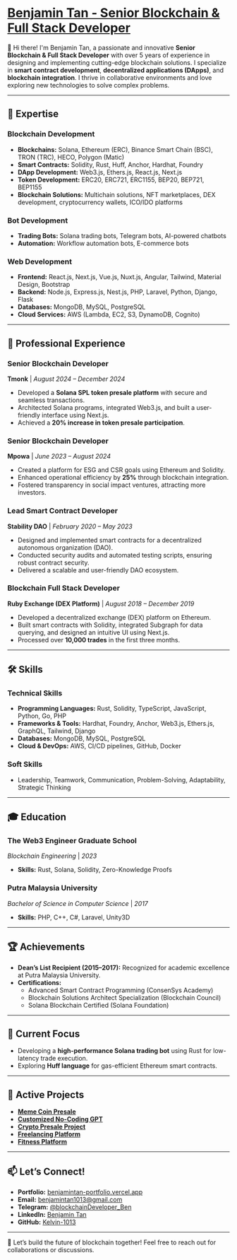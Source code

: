 # [Benjamin Tan - Senior Blockchain & Full Stack Developer](https://t.me/benjamintan)
👋 Hi there! I'm Benjamin Tan, a passionate and innovative **Senior Blockchain & Full Stack Developer** with over 5 years of experience in designing and implementing cutting-edge blockchain solutions. I specialize in **smart contract development**, **decentralized applications (DApps)**, and **blockchain integration**. I thrive in collaborative environments and love exploring new technologies to solve complex problems.

---

## 🚀 Expertise

### **Blockchain Development**
- **Blockchains:** Solana, Ethereum (ERC), Binance Smart Chain (BSC), TRON (TRC), HECO, Polygon (Matic)
- **Smart Contracts:** Solidity, Rust, Huff, Anchor, Hardhat, Foundry
- **DApp Development:** Web3.js, Ethers.js, React.js, Next.js
- **Token Development:** ERC20, ERC721, ERC1155, BEP20, BEP721, BEP1155
- **Blockchain Solutions:** Multichain solutions, NFT marketplaces, DEX development, cryptocurrency wallets, ICO/IDO platforms

### **Bot Development**
- **Trading Bots:** Solana trading bots, Telegram bots, AI-powered chatbots
- **Automation:** Workflow automation bots, E-commerce bots

### **Web Development**
- **Frontend:** React.js, Next.js, Vue.js, Nuxt.js, Angular, Tailwind, Material Design, Bootstrap
- **Backend:** Node.js, Express.js, Nest.js, PHP, Laravel, Python, Django, Flask
- **Databases:** MongoDB, MySQL, PostgreSQL
- **Cloud Services:** AWS (Lambda, EC2, S3, DynamoDB, Cognito)

---

## 💼 Professional Experience

### **Senior Blockchain Developer**
**Tmonk** | *August 2024 – December 2024*  
- Developed a **Solana SPL token presale platform** with secure and seamless transactions.
- Architected Solana programs, integrated Web3.js, and built a user-friendly interface using Next.js.
- Achieved a **20% increase in token presale participation**.

### **Senior Blockchain Developer**
**Mpowa** | *June 2023 – August 2024*  
- Created a platform for ESG and CSR goals using Ethereum and Solidity.
- Enhanced operational efficiency by **25%** through blockchain integration.
- Fostered transparency in social impact ventures, attracting more investors.

### **Lead Smart Contract Developer**
**Stability DAO** | *February 2020 – May 2023*  
- Designed and implemented smart contracts for a decentralized autonomous organization (DAO).
- Conducted security audits and automated testing scripts, ensuring robust contract security.
- Delivered a scalable and user-friendly DAO ecosystem.

### **Blockchain Full Stack Developer**
**Ruby Exchange (DEX Platform)** | *August 2018 – December 2019*  
- Developed a decentralized exchange (DEX) platform on Ethereum.
- Built smart contracts with Solidity, integrated Subgraph for data querying, and designed an intuitive UI using Next.js.
- Processed over **10,000 trades** in the first three months.

---

## 🛠️ Skills

### **Technical Skills**
- **Programming Languages:** Rust, Solidity, TypeScript, JavaScript, Python, Go, PHP
- **Frameworks & Tools:** Hardhat, Foundry, Anchor, Web3.js, Ethers.js, GraphQL, Tailwind, Django
- **Databases:** MongoDB, MySQL, PostgreSQL
- **Cloud & DevOps:** AWS, CI/CD pipelines, GitHub, Docker

### **Soft Skills**
- Leadership, Teamwork, Communication, Problem-Solving, Adaptability, Strategic Thinking

---

## 🎓 Education

### **The Web3 Engineer Graduate School**
*Blockchain Engineering* | *2023*  
- **Skills:** Rust, Solana, Solidity, Zero-Knowledge Proofs

### **Putra Malaysia University**
*Bachelor of Science in Computer Science* | *2017*  
- **Skills:** PHP, C++, C#, Laravel, Unity3D

---

## 🏆 Achievements

- **Dean’s List Recipient (2015–2017):** Recognized for academic excellence at Putra Malaysia University.
- **Certifications:**
  - Advanced Smart Contract Programming (ConsenSys Academy)
  - Blockchain Solutions Architect Specialization (Blockchain Council)
  - Solana Blockchain Certified (Solana Foundation)

---

## 🌟 Current Focus

- Developing a **high-performance Solana trading bot** using Rust for low-latency trade execution.
- Exploring **Huff language** for gas-efficient Ethereum smart contracts.

---

## 📂 Active Projects

- **[Meme Coin Presale](https://app.tmonk.net)**
- **[Customized No-Coding GPT](https://ollabot.com)**
- **[Crypto Presale Project](https://crypto-presale-project-multi-theme-multi-language.vercel.app/)**
- **[Freelancing Platform](https://freelancing-platform-six.vercel.app/)**
- **[Fitness Platform](https://fitness-platform-seven.vercel.app)**

---

## 📫 Let’s Connect!

- **Portfolio:** [benjamintan-portfolio.vercel.app](https://benjamintan-portfolio.vercel.app)
- **Email:** benjamintan1013@gmail.com
- **Telegram:** [@blockchainDeveloper_Ben](https://t.me/blockchainDeveloper_Ben)
- **LinkedIn:** [Benjamin Tan](https://www.linkedin.com/in/benjamin-tan-6bb000344/)
- **GitHub:** [Kelvin-1013](https://github.com/Kelvin-1013)

---

🚀 Let’s build the future of blockchain together! Feel free to reach out for collaborations or discussions.

